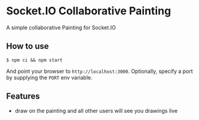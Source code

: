 
# Socket.IO Collaborative Painting

A simple collaborative Painting for Socket.IO

## How to use

```
$ npm ci && npm start
```

And point your browser to `http://localhost:3000`. Optionally, specify
a port by supplying the `PORT` env variable.

## Features

- draw on the painting and all other users will see you drawings live

